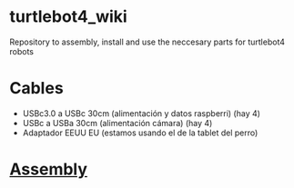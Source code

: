 # turtlebot4_wiki

Repository to assembly, install and use the neccesary parts for turtlebot4 robots

# Cables

- USBc3.0 a USBc 30cm (alimentación y datos raspberri) (hay 4)
- USBc a USBa 30cm (alimentación cámara) (hay 4)
- Adaptador EEUU EU (estamos usando el de la tablet del perro)

# [Assembly](3D_parts/README.md)
